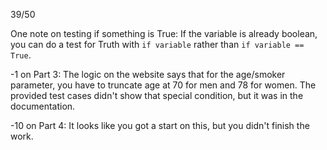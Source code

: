 39/50

One note on testing if something is True:
If the variable is already boolean, you can do a test for Truth with `if variable` rather than `if variable == True`.

-1 on Part 3: The logic on the website says that for the age/smoker parameter, you have to truncate age at 70 for men and 78 for women.  The provided test cases didn't show that special condition, but it was in the documentation.

-10 on Part 4: It looks like you got a start on this, but you didn't finish the work.